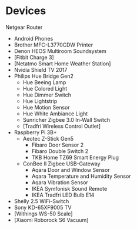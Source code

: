 # Devices
Netgear Router
* Android Phones
* Brother MFC-L3770CDW Printer
* Denon HEOS Multiroom Soundsystem
* [Fitbit Charge 3]
* [Netatmo Smart Home Weather Station]
* Nvidia Shield TV 2017
* Philips Hue Bridge Gen2
  * Hue Beeing Lamp
  * Hue Colored Light
  * Hue Dimmer Switch
  * Hue Lightstrip
  * Hue Motion Sensor
  * Hue White Ambiance Light
  * Sunricher Zigbee 3.0 In-Wall Switch
  * [Tradfri Wireless Control Outlet]
* Raspberry Pi 3B+
  * Aeotec Z-Stick Gen5
    * Fibaro Door Sensor 2
    * Fibaro Double Switch 2
    * TKB Home TZ69 Smart Energy Plug
  * ConBee II Zigbee USB-Gateway
    * Aqara Door and Window Sensor
    * Aqara Temperature and Humidity Sensor
    * Aqara Vibration Sensor
    * IKEA Symfonisk Sound Remote
    * IKEA Tradfri LED Bulb E14
* Shelly 2.5 WiFi-Switch
* Sony KD-65XF9005 TV
* [Withings WS-50 Scale]
* [Xiaomi Roborock S6 Vacuum]
